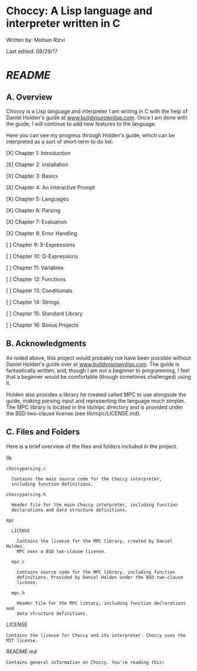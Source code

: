 # Choccy: A Lisp language and interpreter written in C
Written by: Mohsin Rizvi

Last edited: 08/29/17

# *README*

## A. Overview

Choccy is a Lisp language and interpreter I am writing in C with the help
of Daniel Holden's guide at www.buildyourownlisp.com. Once I am done with
the guide, I will continue to add new features to the language.

Here you can see my progress through Holden's guide, which can be interpreted
as a sort of short-term to do list:

[X] Chapter 1:  Introduction

[X] Chapter 2:  Installation

[X] Chapter 3:  Basics

[X] Chapter 4:  An Interactive Prompt

[X] Chapter 5:  Languages

[X] Chapter 6:  Parsing

[X] Chapter 7:  Evaluation

[X] Chapter 8:  Error Handling

[ ] Chapter 9:  S-Expressions

[ ] Chapter 10: Q-Expressions

[ ] Chapter 11: Variables

[ ] Chapter 12: Functions

[ ] Chapter 13: Conditionals

[ ] Chapter 14: Strings

[ ] Chapter 15: Standard Library

[ ] Chapter 16: Bonus Projects

## B. Acknowledgments

As noted above, this project would probably not have been possible without
Daniel Holden's guide over at www.buildyourownlisp.com. The guide is
fantastically written, and, though I am not a beginner to programming, I feel
that a beginner would be comfortable (though sometimes challenged) using it.

Holden also provides a library he created called MPC to use alongside the
guide, making parsing input and representing the language much simpler. The
MPC library is located in the lib/mpc directory and is provided under the
BSD two-clause license (see lib/mpc/LICENSE.md).

## C. Files and Folders

Here is a brief overview of the files and folders included in the project.

  lib

    choccyparsing.c

      Contains the main source code for the Choccy interpreter,
      including function definitions.

    choccyparsing.h

      Header file for the main Choccy interpreter, including function
      declarations and data structure definitions.

    mpc

      LICENSE

        Contains the license for the MPC library, created by Daniel Holden.
        MPC uses a BSD two-clause license.

      mpc.c

        Contains source code for the MPC library, including function
        definitions. Provided by Daniel Holden under the BSD two-clause
        license.

      mpc.h

        Header file for the MPC library, including function declarations and
        data structure definitions.

  LICENSE

    Contains the license for Choccy and its interpreter. Choccy uses the
    MIT license.

  README.md

    Contains general information on Choccy. You're reading this!
